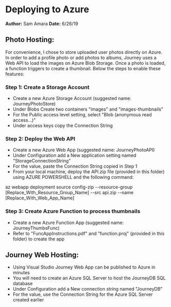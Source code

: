 # Deploying to Azure
**Author:** Sam Amara
**Date:** 6/26/19

## Photo Hosting:
For convenience, I chose to store uploaded user photos directly on Azure. In order to add a profile photo or add photos to albums, Journey uses a Web API to load the images on Azure Blob Storage. Once a photo is loaded, a function triggers to create a thumbnail. Below the steps to enable these features:

### Step 1: Create a Storage Account
 - Create a new Azure Storage Account (suggested name: JourneyPhotoStore)
 - Under Blobs Create two containers "images" and "images-thumbnails"
 - For the Public access level setting, select "Blob (anonymous read access...)" 
 - Under access keys copy the Connection String

### Step 2: Deploy the Web API
 - Create a new Azure Web App (suggested name: JourneyPhotoAPI)
 - Under Configuration add a New application setting named "StorageConnectionString"
 - For the value, paste the Connection String copied in Step 1
 - From your local machine, deploy the API.zip file (provided in this folder) using AZURE POWERSHELL and the following command: 
 
 az webapp deployment source config-zip --resource-group [Replace_With_Resource_Group_Name] --src api.zip --name [Replace_With_Web_App_Name]
 
### Step 3: Create Azure Function to process thumbnails
 - Create a new Azure Function App  (suggested name: JourneyThumbsFunc)
 - Refer to "FuncAppInstructions.pdf" and "function.proj" (provided in this folder) to create the app
 
## Journey Web Hosting:
  - Using Visual Studio Journey Web App can be published to Azure in minutes
  - You will need to create an Azure SQL Server to host the JourneyDB SQL database
  - Under Configuration add a New connection string named "JourneyDB"
  - For the value, use the Connection String for the Azure SQL Server created earlier
